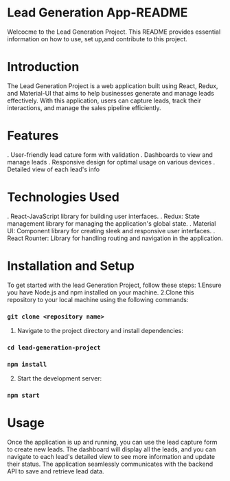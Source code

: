 # Lead Generation App-README

Welcocme to the Lead Generation Project. This README provides essential information on how to use,
set up,and contribute to this project.


# Introduction 

The Lead Generation Project is a web application built using React, Redux, and Material-UI that aims to help businesses generate and manage leads effectively. With this application, users can capture leads, track their interactions, and manage the sales pipeline efficiently.


# Features 
. User-friendly lead cature form with validation
. Dashboards to view and manage leads
. Responsive design for optimal usage on various devices
. Detailed view of each lead's info


# Technologies Used
. React-JavaScript library for building user interfaces.
. Redux: State management library for managing the application's global state.
. Material UI: Component library for creating sleek and responsive user interfaces.
. React Rounter: Library for handling routing and navigation in the application.


# Installation and Setup
  To get started with the lead Generation Project, follow these steps:
    1.Ensure you have Node.js and npm installed on your machine.
    2.Clone this repository to your local machine using the following commands:
    
### `git clone <repository name>`
  1. Navigate to the project directory and install dependencies:

### `cd lead-generation-project`
### `npm install`

  2. Start the development server:

### `npm start`

# Usage

Once the application is up and running, you can use the lead capture form to create new leads. The dashboard will display all the leads, and you can navigate to each lead's detailed view to see more information and update their status. The application seamlessly communicates with the backend API to save and retrieve lead data.



